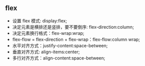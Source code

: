 ## flex

- 设置 flex 模式: display:flex;
- 决定元素是横排还是竖排，要不要倒序: flex-direction:column;
- 决定元素换行格式：flex-wrap:wrap;
- flex-flow = flex-direction + flex-wrap：flex-flow:column wrap;
- 水平对齐方式：justify-content:space-between;
- 垂直对齐方式: align-items:center;
- 多行对齐方式：align-content:space-between;
